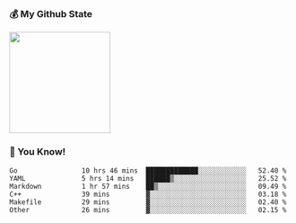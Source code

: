 ### :moneybag: My Github State

<img height="180em" src="https://github-readme-stats.vercel.app/api?username=G-Asura&show_icons=true&hide_border=true&count_private=true&include_all_commits=true" />

### :pill: You Know!
<!--START_SECTION:waka-->

```text
Go                10 hrs 46 mins  █████████████░░░░░░░░░░░░   52.40 %
YAML              5 hrs 14 mins   ██████▒░░░░░░░░░░░░░░░░░░   25.52 %
Markdown          1 hr 57 mins    ██▒░░░░░░░░░░░░░░░░░░░░░░   09.49 %
C++               39 mins         ▓░░░░░░░░░░░░░░░░░░░░░░░░   03.18 %
Makefile          29 mins         ▓░░░░░░░░░░░░░░░░░░░░░░░░   02.40 %
Other             26 mins         ▓░░░░░░░░░░░░░░░░░░░░░░░░   02.15 %
```

<!--END_SECTION:waka-->

<!--
**G-Asura/G-Asura** is a ✨ _special_ ✨ repository because its `README.md` (this file) appears on your GitHub profile.

Here are some ideas to get you started:

- 🔭 I’m currently working on ...
- 🌱 I’m currently learning ...
- 👯 I’m looking to collaborate on ...
- 🤔 I’m looking for help with ...
- 💬 Ask me about ...
- 📫 How to reach me: ...
- 😄 Pronouns: ...
- ⚡ Fun fact: ...
-->
